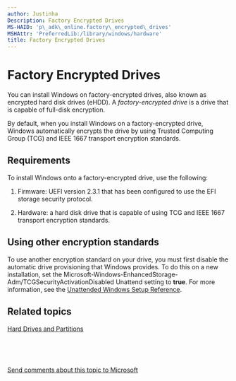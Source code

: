 ```yaml
---
author: Justinha
Description: Factory Encrypted Drives
MS-HAID: 'p\_adk\_online.factory\_encrypted\_drives'
MSHAttr: 'PreferredLib:/library/windows/hardware'
title: Factory Encrypted Drives
---
```


# Factory Encrypted Drives


You can install Windows on factory-encrypted drives, also known as encrypted hard disk drives (eHDD). A *factory-encrypted drive* is a drive that is capable of full-disk encryption.

By default, when you install Windows on a factory-encrypted drive, Windows automatically encrypts the drive by using Trusted Computing Group (TCG) and IEEE 1667 transport encryption standards.

## <span id="Requirements"></span><span id="requirements"></span><span id="REQUIREMENTS"></span>Requirements


To install Windows onto a factory-encrypted drive, use the following:

1.  Firmware: UEFI version 2.3.1 that has been configured to use the EFI storage security protocol.

2.  Hardware: a hard disk drive that is capable of using TCG and IEEE 1667 transport encryption standards.

## <span id="Using_other_encryption_standards"></span><span id="using_other_encryption_standards"></span><span id="USING_OTHER_ENCRYPTION_STANDARDS"></span>Using other encryption standards


To use another encryption standard on your drive, you must first disable the automatic drive provisioning that Windows provides. To do this on a new installation, set the Microsoft-Windows-EnhancedStorage-Adm/TCGSecurityActivationDisabled Unattend setting to **true**. For more information, see the [Unattended Windows Setup Reference](https://msdn.microsoft.com/library/windows/hardware/dn923277).

## <span id="related_topics"></span>Related topics


[Hard Drives and Partitions](hard-drives-and-partitions.md)

 

 

[Send comments about this topic to Microsoft](mailto:wsddocfb@microsoft.com?subject=Documentation%20feedback%20%5Bp_adk_online\p_adk_online%5D:%20Factory%20Encrypted%20Drives%20%20RELEASE:%20%284/11/2016%29&body=%0A%0APRIVACY%20STATEMENT%0A%0AWe%20use%20your%20feedback%20to%20improve%20the%20documentation.%20We%20don't%20use%20your%20email%20address%20for%20any%20other%20purpose,%20and%20we'll%20remove%20your%20email%20address%20from%20our%20system%20after%20the%20issue%20that%20you're%20reporting%20is%20fixed.%20While%20we're%20working%20to%20fix%20this%20issue,%20we%20might%20send%20you%20an%20email%20message%20to%20ask%20for%20more%20info.%20Later,%20we%20might%20also%20send%20you%20an%20email%20message%20to%20let%20you%20know%20that%20we've%20addressed%20your%20feedback.%0A%0AFor%20more%20info%20about%20Microsoft's%20privacy%20policy,%20see%20http://privacy.microsoft.com/default.aspx. "Send comments about this topic to Microsoft")




